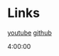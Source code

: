 # Links

[youtube](https://www.youtube.com/watch?v=gieEQFIfgYc)
[github](https://github.com/gitdagray/typescript-course)

4:00:00
